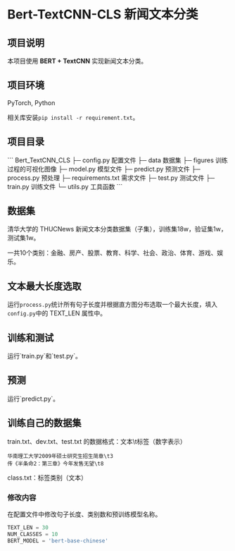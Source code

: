 <h1>Bert-TextCNN-CLS 新闻文本分类</h1>
<h2>项目说明</h2>
本项目使用 <b>BERT + TextCNN</b> 实现新闻文本分类。

<h2>项目环境</h2>

PyTorch, Python

相关库安装`pip install -r requirement.txt`。

<h2>项目目录</h2>
```
Bert_TextCNN_CLS
        ├─ config.py			配置文件
        ├─ data					数据集
        ├─ figures				训练过程的可视化图像
        ├─ model.py				模型文件
        ├─ predict.py			预测文件
        ├─ process.py			预处理
        ├─ requirements.txt		需求文件
        ├─ test.py				测试文件
        ├─ train.py				训练文件
        └─ utils.py				工具函数
```
<h2>数据集</h2>

清华大学的 THUCNews 新闻文本分类数据集（子集），训练集18w，验证集1w，测试集1w。

一共10个类别：金融、房产、股票、教育、科学、社会、政治、体育、游戏、娱乐。

<h2>文本最大长度选取</h2>

运行`process.py`统计所有句子长度并根据直方图分布选取一个最大长度，填入`config.py`中的 TEXT_LEN 属性中。

<h2>训练和测试</h2>
运行`train.py`和`test.py`。
<h2>预测</h2>
运行`predict.py`。

<h2>训练自己的数据集</h2>

train.txt、dev.txt、test.txt 的数据格式：文本\t标签（数字表示）

```
华南理工大学2009年硕士研究生招生简章\t3   
传《半条命2：第三章》今年发售无望\t8   
```

class.txt：标签类别（文本）

<h3>修改内容</h3>

在配置文件中修改句子长度、类别数和预训练模型名称。

```python
TEXT_LEN = 30
NUM_CLASSES = 10
BERT_MODEL = 'bert-base-chinese'
```
